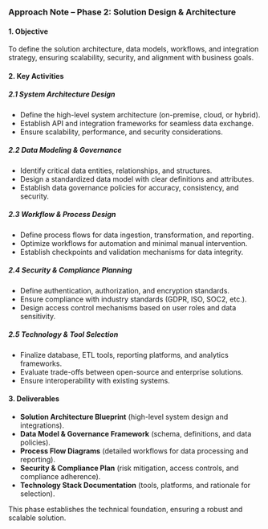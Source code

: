 ### **Approach Note – Phase 2: Solution Design & Architecture**  

#### **1. Objective**  
To define the solution architecture, data models, workflows, and integration strategy, ensuring scalability, security, and alignment with business goals.  

#### **2. Key Activities**  

##### **2.1 System Architecture Design**  
- Define the high-level system architecture (on-premise, cloud, or hybrid).  
- Establish API and integration frameworks for seamless data exchange.  
- Ensure scalability, performance, and security considerations.  

##### **2.2 Data Modeling & Governance**  
- Identify critical data entities, relationships, and structures.  
- Design a standardized data model with clear definitions and attributes.  
- Establish data governance policies for accuracy, consistency, and security.  

##### **2.3 Workflow & Process Design**  
- Define process flows for data ingestion, transformation, and reporting.  
- Optimize workflows for automation and minimal manual intervention.  
- Establish checkpoints and validation mechanisms for data integrity.  

##### **2.4 Security & Compliance Planning**  
- Define authentication, authorization, and encryption standards.  
- Ensure compliance with industry standards (GDPR, ISO, SOC2, etc.).  
- Design access control mechanisms based on user roles and data sensitivity.  

##### **2.5 Technology & Tool Selection**  
- Finalize database, ETL tools, reporting platforms, and analytics frameworks.  
- Evaluate trade-offs between open-source and enterprise solutions.  
- Ensure interoperability with existing systems.  

#### **3. Deliverables**  
- **Solution Architecture Blueprint** (high-level system design and integrations).  
- **Data Model & Governance Framework** (schema, definitions, and data policies).  
- **Process Flow Diagrams** (detailed workflows for data processing and reporting).  
- **Security & Compliance Plan** (risk mitigation, access controls, and compliance adherence).  
- **Technology Stack Documentation** (tools, platforms, and rationale for selection).  

This phase establishes the technical foundation, ensuring a robust and scalable solution.
